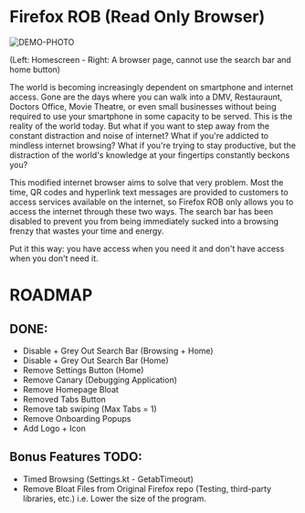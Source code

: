 # Firefox ROB (Read Only Browser)

![DEMO-PHOTO](https://github.com/joehawkens/Firefox-ROB/assets/57330752/16b584ff-2239-4c97-836a-6770dae3b4a8)

(Left: Homescreen - Right: A browser page, cannot use the search bar and home button)

The world is becoming increasingly dependent on smartphone and internet access. Gone are the days where you can walk into a DMV, Restauraunt, Doctors Office, Movie Theatre, or even small businesses without being required to use your smartphone in some capacity to be served. This is the reality of the world today. But what if you want to step away from the constant distraction and noise of internet? What if you're addicted to mindless internet browsing? What if you're trying to stay productive, but the  distraction of the world's knowledge at your fingertips constantly beckons you?

This modified internet browser aims to solve that very problem. Most the time, QR codes and hyperlink text messages are provided to customers to access services available on the internet, so Firefox ROB only allows you to access the internet through these two ways. The search bar has been disabled to prevent you from being immediately sucked into a browsing frenzy that wastes your time and energy.

Put it this way: you have access when you need it and don't have access when you don't need it.


# ROADMAP

## DONE:

- Disable + Grey Out Search Bar (Browsing + Home)
- Disable + Grey Out Search Bar (Home)
- Remove Settings Button (Home)
- Remove Canary (Debugging Application)
- Remove Homepage Bloat
- Removed Tabs Button
- Remove tab swiping (Max Tabs = 1)
- Remove Onboarding Popups
- Add Logo + Icon


## Bonus Features TODO:

- Timed Browsing (Settings.kt - GetabTimeout)
- Remove Bloat Files from Original Firefox repo (Testing, third-party libraries, etc.) i.e. Lower the size of the program.

